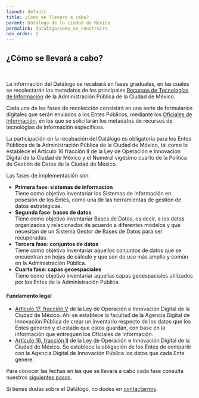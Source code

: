 ```yaml
---
layout: default
title: ¿Cómo se llevará a cabo?
parent: Datálogo de la ciudad de México
permalink: datalogo/como_se_construira
nav_order: 2
---
```


<h2>¿Cómo se llevará a cabo?</h2>
<br>

La información del Datálogo se recabará en fases graduales, en las cuales se recolectarán los metadatos de los principales <a target= _blank href="https://politicadedatos.cdmx.gob.mx/cultura/glosario#rti">Recursos de Tecnologías de Información</a> de la Administración Pública de la Ciudad de México.

Cada una de las fases de recolección consistirá en una serie de formularios digitales que serán enviados a los Entes Públicos, mediante los <a target= _blank href="https://politicadedatos.cdmx.gob.mx/sobre/comocumplir">Oficiales de Información</a>, en los que se solicitarán los metadatos de recursos de tecnologías de información específicos.

La participación en la recabación del Datálogo es obligatoria para los Entes Públicos de la Administración Pública de la Ciudad de México, tal como lo establece el Artículo 16 fracción II de la Ley de Operación e Innovación Digital de la Ciudad de México y el Numeral vigésimo cuarto de la Política de Gestión de Datos de la Ciudad de México.

Las fases de implementación son:

<ul>
  <li><b>Primera fase: sistemas de información</b></li>
  Tiene como objetivo inventariar los Sistemas de Información en posesión de los Entes, como una de las herramientas de gestión de datos estratégicas.
  <li><b>Segunda fase: bases de datos</b></li>
  Tiene como objetivo inventariar Bases de Datos, es decir, a los datos organizados y relacionados de acuerdo a diferentes modelos y que necesitan de un Sistema Gestor de Bases de Datos para ser recuperadas.
  <li><b>Tercera fase: conjuntos de datos</b></li>
  Tiene como objetivo inventariar aquellos conjuntos de datos que se encuentran en hojas de cálculo y que son de uso más amplio y común en la Administración Pública.
  <li><b>Cuarta fase: capas geoespaciales</b></li>
  Tiene como objetivo inventariar aquellas capas geoespaciales utilizados por los Entes de la Administración Pública.
</ul>


<h4><b>Fundamento legal</b></h4>

- <a target="_blank" href="https://politicadedatos.cdmx.gob.mx/loid/#datalog">Artículo 17, fracción V</a> de la Ley de Operación e Innovación Digital de la Ciudad de México. Ahí se establece la facultad de la Agencia Digital de Innovación Pública de crear un inventario respecto de los datos que los Entes generen y el estado que estos guardan, con base en la información que entreguen los Oficiales de Información.
- <a target="_blank" href="https://politicadedatos.cdmx.gob.mx/loid/#datalog-2">Artículo 16, fracción II</a>  de la Ley de Operación e Innovación Digital de la Ciudad de México. Se establece la obligación de los Entes de compartir con la Agencia Digital de Innovación Pública los datos que cada Ente genere.

Para conocer las fechas en las que se llevará a cabo cada fase consulta nuestros <a href="https://politicadedatos.cdmx.gob.mx/siguientes_pasos/">siguientes pasos</a>.  

Si tienes dudas sobre el Datálogo, no dudes en <a href="https://politicadedatos.cdmx.gob.mx/contact/">contactarnos</a>.
